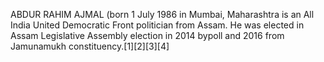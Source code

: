 ABDUR RAHIM AJMAL (born 1 July 1986 in Mumbai, Maharashtra is an All India United Democratic Front politician from Assam. He was elected in Assam Legislative Assembly election in 2014 bypoll and 2016 from Jamunamukh constituency.[1][2][3][4]
